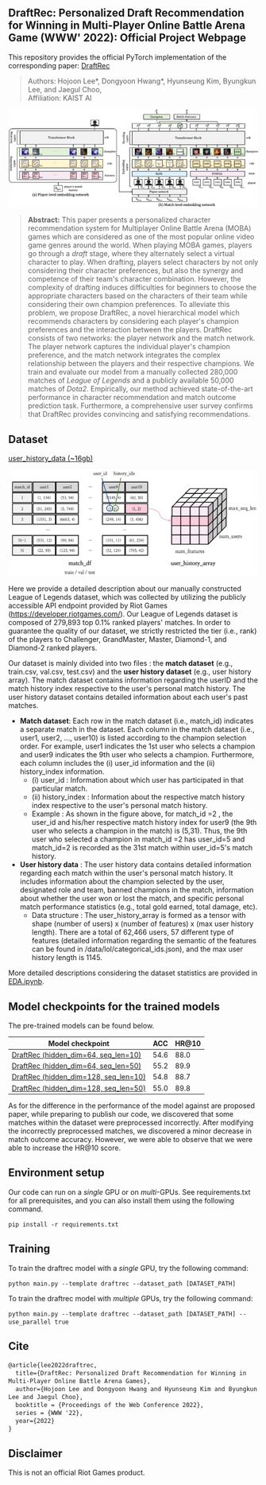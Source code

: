 ## DraftRec: Personalized Draft Recommendation for Winning in Multi-Player Online Battle Arena Game (WWW' 2022): Official Project Webpage
This repository provides the official PyTorch implementation of the corresponding paper: 
[DraftRec](https://arxiv.org/abs/2204.12750)

> Authors: Hojoon Lee*, Dongyoon Hwang*, Hyunseung Kim, Byungkun Lee, and Jaegul Choo,<br>
> Affiliation: KAIST AI

![](./assets/draftrec_model.png)


> **Abstract:** 
This paper presents a personalized character recommendation system for Multiplayer Online Battle Arena (MOBA) games which are considered as one of the most popular online video game genres around the world. 
When playing MOBA games, players go through a *draft* stage, where they alternately select a virtual character to play. 
When drafting, players select characters by not only considering their character preferences, but also the synergy and competence of their team's character combination. 
However, the complexity of drafting induces difficulties for beginners to choose the appropriate characters based on the characters of their team while considering their own champion preferences.
To alleviate this problem, we propose DraftRec, a novel hierarchical model which recommends characters by considering each player's champion preferences and the interaction between the players.
DraftRec consists of two networks: the player network and the match network. 
The player network captures the individual player's champion preference, and the match network integrates the complex relationship between the players and their respective champions. 
We train and evaluate our model from a manually collected 280,000 matches of *League of Legends* and a publicly available 50,000 matches of *Dota2*. 
Empirically, our method achieved state-of-the-art performance in character recommendation and match outcome prediction task. 
Furthermore, a comprehensive user survey confirms that DraftRec provides convincing and satisfying recommendations.

## Dataset

[user_history_data (~16gb)](https://drive.google.com/file/d/1km--Hmawldbi5mrw6dGeXzJQPttfXJTE/view?usp=sharing)

![](./assets/dataset.png)

Here we provide a detailed description about our manually constructed League of Legends dataset, which was collected by utilizing the publicly accessible API endpoint provided by Riot Games (https://developer.riotgames.com/). Our League of Legends dataset is composed of 279,893 top 0.1% ranked players' matches. In order to guarantee the quality of our dataset, we strictly restricted the tier (i.e., rank) of the players to Challenger, GrandMaster, Master, Diamond-1, and Diamond-2 ranked players. 

Our dataset is mainly divided into two files : the **match dataset** (e.g., train.csv, val.csv, test.csv) and the **user history dataset** (e.g., user history array). The match dataset contains information regarding the userID and the match history index respective to the user's personal match history. The user history dataset contains detailed information about each user's past matches. 
* **Match dataset**: Each row in the match dataset (i.e., match_id) indicates a separate match in the dataset. Each column in the match dataset (i.e., user1, user2, ..., user10) is listed according to the champion selection order. For example, user1 indicates the 1st user who selects a champion and user9 indicates the 9th user who selects a champion. Furthermore, each column includes the (i) user_id information and the (ii) history_index information. 
  * (i) user_id : Information about which user has participated in that particular match. 
  * (ii) history_index : Information about the respective match history index respective to the user's personal match history. 
  * Example : As shown in the figure above, for match_id =2 , the user_id and his/her respective match history index for user9 (the 9th user who selects a champion in the match) is (5,31). Thus, the 9th user who selected a champion in match_id =2 has user_id=5 and match_id=2 is recorded as the 31st match within user_id=5's match history. 
* **User history data** : The user history data contains detailed information regarding each match within the user's personal match history. It includes information about the champion selected by the user, designated role and team, banned champions in the match, information about whether the user won or lost the match, and specific personal match performance statistics (e.g., total gold earned, total damage, etc). 
  * Data structure : The user_history_array is formed as a tensor with shape (number of users) x (number of features) x (max user history length). There are a total of 62,466 users, 57 different type of features (detailed information regarding the semantic of the features can be found in /data/lol/categorical_ids.json), and the max user history length is 1145.

More detailed descriptions considering the dataset statistics are provided in [EDA.ipynb](https://github.com/dojeon-ai/DraftRec/blob/master/data/lol/EDA.ipynb).

## Model checkpoints for the trained models

The pre-trained models can be found below. 

|                             Model checkpoint                             |      ACC        |     HR@10    | 
|--------------------------------------------------------------------------|-----------------|--------------|
|[DraftRec (hidden_dim=64, seq_len=10)](link1)                             |      54.6       |     88.0     |
|[DraftRec (hidden_dim=64, seq_len=50)](link2)                             |      55.2       |     89.9     |
|[DraftRec (hidden_dim=128, seq_len=10)](link3)                            |      54.8       |     88.7     |
|[DraftRec (hidden_dim=128, seq_len=50)](link4)                            |      55.0       |     89.8     |

As for the difference in the performance of the model against are proposed paper, while preparing to publish our code, we discovered that some matches within the dataset were preprocessed incorrectly. After modifying the incorrectly preprocessed matches, we discovered a minor decrease in match outcome accuracy. However, we were able to observe that we were able to increase the HR@10 score. 
## Environment setup

Our code can run on a *single* GPU or on *multi*-GPUs.
See requirements.txt for all prerequisites, and you can also install them using the following command.

```
pip install -r requirements.txt
```

## Training

To train the draftrec model with a *single* GPU, try the following command:

```
python main.py --template draftrec --dataset_path [DATASET_PATH]
```

To train the draftrec model with *multiple* GPUs, try the following command:

```
python main.py --template draftrec --dataset_path [DATASET_PATH] --use_parallel true
```

## Cite

```
@article{lee2022draftrec,
  title={DraftRec: Personalized Draft Recommendation for Winning in Multi-Player Online Battle Arena Games},
  author={Hojoon Lee and Dongyoon Hwang and Hyunseung Kim and Byungkun Lee and Jaegul Choo},
  booktitle = {Proceedings of the Web Conference 2022},
  series = {WWW '22},
  year={2022}
}
```

## Disclaimer

This is not an official Riot Games product.
